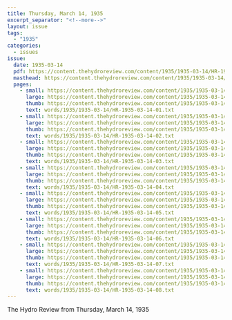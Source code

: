 ```yaml
---
title: Thursday, March 14, 1935
excerpt_separator: "<!--more-->"
layout: issue
tags:
  - "1935"
categories:
  - issues
issue:
  date: 1935-03-14
  pdf: https://content.thehydroreview.com/content/1935/1935-03-14/HR-1935-03-14.pdf
  masthead: https://content.thehydroreview.com/content/1935/1935-03-14/masthead/HR-1935-03-14.jpg
  pages:
    - small: https://content.thehydroreview.com/content/1935/1935-03-14/small/HR-1935-03-14-01.jpg
      large: https://content.thehydroreview.com/content/1935/1935-03-14/large/HR-1935-03-14-01.jpg
      thumb: https://content.thehydroreview.com/content/1935/1935-03-14/thumbnails/HR-1935-03-14-01.jpg
      text: words/1935/1935-03-14/HR-1935-03-14-01.txt
    - small: https://content.thehydroreview.com/content/1935/1935-03-14/small/HR-1935-03-14-02.jpg
      large: https://content.thehydroreview.com/content/1935/1935-03-14/large/HR-1935-03-14-02.jpg
      thumb: https://content.thehydroreview.com/content/1935/1935-03-14/thumbnails/HR-1935-03-14-02.jpg
      text: words/1935/1935-03-14/HR-1935-03-14-02.txt
    - small: https://content.thehydroreview.com/content/1935/1935-03-14/small/HR-1935-03-14-03.jpg
      large: https://content.thehydroreview.com/content/1935/1935-03-14/large/HR-1935-03-14-03.jpg
      thumb: https://content.thehydroreview.com/content/1935/1935-03-14/thumbnails/HR-1935-03-14-03.jpg
      text: words/1935/1935-03-14/HR-1935-03-14-03.txt
    - small: https://content.thehydroreview.com/content/1935/1935-03-14/small/HR-1935-03-14-04.jpg
      large: https://content.thehydroreview.com/content/1935/1935-03-14/large/HR-1935-03-14-04.jpg
      thumb: https://content.thehydroreview.com/content/1935/1935-03-14/thumbnails/HR-1935-03-14-04.jpg
      text: words/1935/1935-03-14/HR-1935-03-14-04.txt
    - small: https://content.thehydroreview.com/content/1935/1935-03-14/small/HR-1935-03-14-05.jpg
      large: https://content.thehydroreview.com/content/1935/1935-03-14/large/HR-1935-03-14-05.jpg
      thumb: https://content.thehydroreview.com/content/1935/1935-03-14/thumbnails/HR-1935-03-14-05.jpg
      text: words/1935/1935-03-14/HR-1935-03-14-05.txt
    - small: https://content.thehydroreview.com/content/1935/1935-03-14/small/HR-1935-03-14-06.jpg
      large: https://content.thehydroreview.com/content/1935/1935-03-14/large/HR-1935-03-14-06.jpg
      thumb: https://content.thehydroreview.com/content/1935/1935-03-14/thumbnails/HR-1935-03-14-06.jpg
      text: words/1935/1935-03-14/HR-1935-03-14-06.txt
    - small: https://content.thehydroreview.com/content/1935/1935-03-14/small/HR-1935-03-14-07.jpg
      large: https://content.thehydroreview.com/content/1935/1935-03-14/large/HR-1935-03-14-07.jpg
      thumb: https://content.thehydroreview.com/content/1935/1935-03-14/thumbnails/HR-1935-03-14-07.jpg
      text: words/1935/1935-03-14/HR-1935-03-14-07.txt
    - small: https://content.thehydroreview.com/content/1935/1935-03-14/small/HR-1935-03-14-08.jpg
      large: https://content.thehydroreview.com/content/1935/1935-03-14/large/HR-1935-03-14-08.jpg
      thumb: https://content.thehydroreview.com/content/1935/1935-03-14/thumbnails/HR-1935-03-14-08.jpg
      text: words/1935/1935-03-14/HR-1935-03-14-08.txt
---
```


The Hydro Review from Thursday, March 14, 1935

<!--more-->

